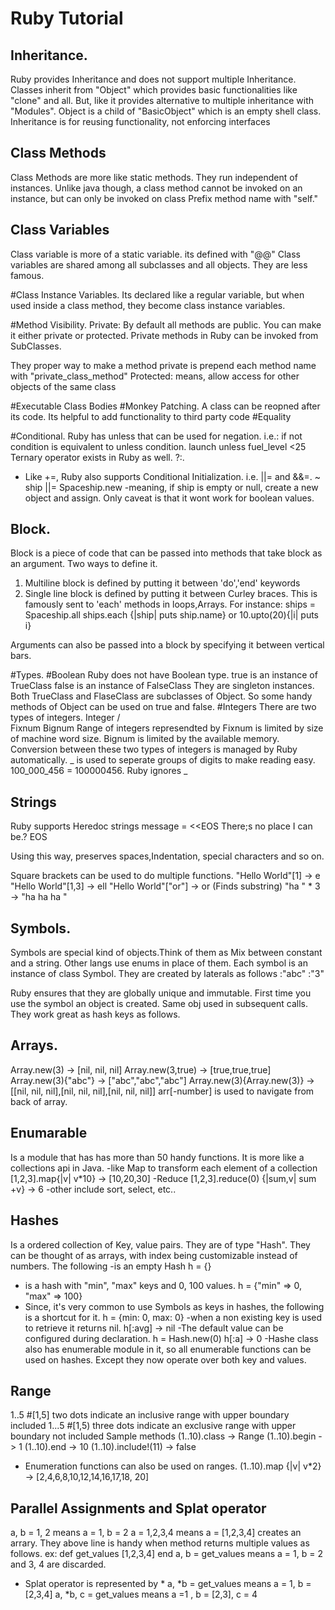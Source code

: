 # Ruby Tutorial

## Inheritance.
Ruby provides Inheritance and does not support multiple Inheritance.
Classes inherit from "Object" which provides basic functionalities like "clone" and all.
But, like it provides alternative to multiple inheritance with "Modules".
Object is a child of "BasicObject" which is an empty shell class.
Inheritance is for reusing functionality, not enforcing interfaces

## Class Methods
Class Methods are more like static methods. They run independent of instances. Unlike java though, a class method cannot be invoked on an instance, but can only be invoked on class
Prefix method name with "self."

## Class Variables
Class variable is more of a static variable.
its defined with "@@"
Class variables are shared among all subclasses and all objects. They are less famous.

#Class Instance Variables.
Its declared like a regular variable, but when used inside a class method, they become class instance variables.

#Method Visibility.
Private:
By default all methods are public.
You can make it either private or protected.
Private methods in Ruby can be invoked from SubClasses.

They proper way to make a method private is
prepend each method name with "private_class_method"
Protected:
means, allow access for other objects of the same class

#Executable Class Bodies
#Monkey Patching.
A class can be reopned after its code.
Its helpful to add functionality to third party code
#Equality

#Conditional.
Ruby has unless that can be used for negation.
i.e.: if not condition is equivalent to unless condition.
launch unless fuel_level <25
Ternary operator exists in Ruby as well. ?:.
- Like +=, Ruby also supports Conditional Initialization. i.e. ||= and &&=.
~ ship ||= Spaceship.new
-meaning, if ship is empty or null, create a new object and assign. Only caveat is that it wont work for boolean values.
## Block.
Block is a piece of code that can be passed into methods that take block as an argument.
Two ways to define it.
1. Multiline block is defined by putting it between 'do','end' keywords
2. Single line block is defined by putting it between Curley braces.
This is famously sent to 'each' methods in loops,Arrays.
For instance:
 ships = Spaceship.all
 ships.each {|ship| puts ship.name}
or
  10.upto(20){|i| puts i}

Arguments can also be passed into a block by specifying it between vertical bars.


#Types.
#Boolean
Ruby does not have Boolean type.
true is an instance of TrueClass
false is an instance of FalseClass
They are singleton instances.
Both TrueClass and FlaseClass are subclasses of Object. So some handy methods of Object can be used on true and false.
#Integers
There are two types of integers.
    Integer
      /\
Fixnum  Bignum
Range of integers represendted by Fixnum is limited by size of machine word size.
Bignum is limited by the available memory.
Conversion between these two types of integers is managed by Ruby automatically.
_ is used to seperate groups of digits to make reading easy.
100_000_456 = 100000456. Ruby ignores _

## Strings
Ruby supports Heredoc strings
message = <<EOS
  There;s no place I can
  be.?
EOS

Using this way, preserves spaces,Indentation, special characters and so on.

Square brackets can be used to do multiple functions.
"Hello World"[1] -> e
"Hello World"[1,3] -> ell
"Hello World"["or"] -> or (Finds substring)
"ha " * 3 -> "ha ha ha "

## Symbols.
Symbols are special kind of objects.Think of them as Mix between constant and a string.  Other langs use enums in place of them.
Each symbol is an instance of class Symbol.
They are created by laterals as follows
:"abc"
:"3"

Ruby ensures that they are globally unique and immutable. First time you use the symbol an object is created. Same obj used in subsequent calls.
They work great as hash keys as follows.

## Arrays.
Array.new(3) -> [nil, nil, nil]
Array.new(3,true) -> [true,true,true]
Array.new(3){"abc"} -> ["abc","abc","abc"]
Array.new(3){Array.new(3)} -> [[nil, nil, nil],[nil, nil, nil],[nil, nil, nil]]
arr[-number] is used to navigate from back of array.

## Enumarable
Is a module that has has more than 50 handy functions. It is more like a collections api in Java.
-like Map to transform each element of a collection
  [1,2,3].map{|v| v*10} -> [10,20,30]
-Reduce
  [1,2,3].reduce(0) {|sum,v| sum +v} -> 6
-other include
  sort, select, etc..

## Hashes
Is a ordered collection of Key, value pairs.
They are of type "Hash". They can be thought of as arrays, with index being customizable instead of numbers.
The following
-is an empty Hash
  h = {}
- is a hash with "min", "max" keys and 0, 100 values.
h = {"min" => 0, "max" => 100}
- Since, it's very common to use Symbols as keys in hashes, the following is a shortcut for it.
h = {min: 0, max: 0}
-when a non existing key is used to retrieve it returns nil.
h[:avg] -> nil
-The default value can be configured during declaration.
h = Hash.new(0)
h[:a] -> 0
-Hashe class also has enumerable module in it, so all enumerable functions can be used on hashes. Except they now operate over both key and values.

## Range
1..5  #[1,5] two dots indicate an inclusive range with upper boundary included
1...5 #[1,5) three dots indicate an exclusive range with upper boundary not included
Sample methods
(1..10).class -> Range
(1..10).begin -> 1
(1..10).end -> 10
(1..10).include!(11) -> false
- Enumeration functions can also be used on ranges.
(1..10).map {|v| v*2} -> [2,4,6,8,10,12,14,16,17,18, 20]

## Parallel Assignments and Splat operator
a, b = 1, 2 means a = 1, b = 2
a = 1,2,3,4 means a = [1,2,3,4] creates an arrary.
They above line is handy when method returns multiple values as follows.
ex:
def get_values
  [1,2,3,4]
end
a, b = get_values means a = 1, b = 2 and 3, 4 are discarded.
- Splat operator is represented by *
a, *b = get_values means a = 1, b = [2,3,4]
a, *b, c = get_values means a =1 , b = [2,3], c = 4
